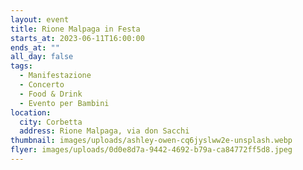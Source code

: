 ```yaml
---
layout: event
title: Rione Malpaga in Festa
starts_at: 2023-06-11T16:00:00
ends_at: ""
all_day: false
tags:
  - Manifestazione
  - Concerto
  - Food & Drink
  - Evento per Bambini
location:
  city: Corbetta
  address: Rione Malpaga, via don Sacchi
thumbnail: images/uploads/ashley-owen-cq6jyslww2e-unsplash.webp
flyer: images/uploads/0d0e8d7a-9442-4692-b79a-ca84772ff5d8.jpeg
---
```

